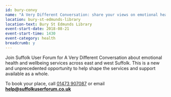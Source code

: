 ```yaml
---
id: bury-convy
name: "A Very Different Conversation: share your views on emotional health and wellbeing services with Suffolk User Forum"
location: bury-st-edmunds-library
location-text: Bury St Edmunds Library
event-start-date: 2018-08-21
event-start-time: 1430
event-category: health
breadcrumb: y
---
```


Join Suffolk User Forum for A Very Different Conversation about emotional health and wellbeing services across east and west Suffolk. This is a new and unprecedented opportunity to help shape the services and support available as a whole.

To book your place, call [01473 907087](tel:01473907087) or email **help@suffolkuserforum.co.uk**
